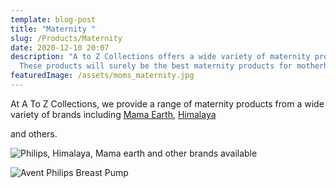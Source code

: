 ```yaml
---
template: blog-post
title: "Maternity "
slug: /Products/Maternity
date: 2020-12-10 20:07
description: "A to Z Collections offers a wide variety of maternity products.
  These products will surely be the best maternity products for motherhood. "
featuredImage: /assets/moms_maternity.jpg
---
```

At A To Z Collections, we provide a range of maternity products from  a wide variety of brands including [Mama Earth](mamaearth.in), [Himalaya](himalayababycare.com)

 and others.

![Philips, Himalaya, Mama earth and other brands available](/assets/brands.png)

![Avent Philips Breast Pump](/assets/scf332_01-ims-en_bh.webp)